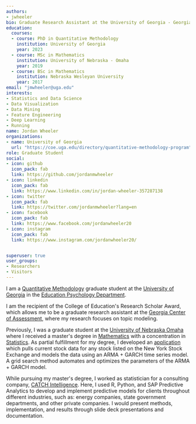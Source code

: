 ```yaml
---
authors:
- jwheeler
bio: Graduate Research Assistant at the University of Georgia - Georgia Center of Assessment.
education:
  courses:
  - course: PhD in Quantitative Methodology
    institution: University of Georgia
    year: 2023
  - course: MSc in Mathematics
    institution: University of Nebraska - Omaha
    year: 2019
  - course: BSc in Mathematics
    institution: Nebraska Wesleyan University
    year: 2017
email: "jmwheeler@uga.edu"
interests:
- Statistics and Data Science
- Data Visualization
- Data Mining
- Feature Engineering
- Deep Learning
- Running
name: Jordan Wheeler
organizations:
- name: University of Georgia
  url: "https://coe.uga.edu/directory/quantitative-methodology-program"
role: Graduate Student
social:
- icon: github
  icon_pack: fab
  link: https://github.com/jordanmwheeler
- icon: linkedin
  icon_pack: fab
  link: https://www.linkedin.com/in/jordan-wheeler-357287138
- icon: twitter
  icon_pack: fab
  link: https://twitter.com/jordanmwheeler?lang=en
- icon: facebook
  icon_pack: fab
  link: https://www.facebook.com/jordanwheeler20
- icon: instagram
  icon_pack: fab
  link: https://www.instagram.com/jordanwheeler20/


superuser: true
user_groups:
- Researchers
- Visitors
---
```


I am a <a href="https://coe.uga.edu/directory/quantitative-methodology-program" target="_blank">Quantitative Methodology</a> graduate student at the <a href="https://www.uga.edu/" target="_blank">University of Georgia</a> in the <a href="https://coe.uga.edu/directory/educational-psychology" target="_blank">Education Psychology Department</a>.

I am the recipient of the College of Education's Research Scholar Award, which allows me to be a graduate research assistant at the <a href="http://gca.coe.uga.edu/" target="_blank">Georgia Center of Assessment</a>, where my research focuses on topic modeling.

Previously, I was a graduate student at the <a href="https://www.unomaha.edu/" target="_blank">University of Nebraska Omaha</a> where I received a master's degree in <a href="https://www.unomaha.edu/college-of-arts-and-sciences/mathematics/index.php" target="_blank">Mathematics</a> with a concentration in <a href="https://catalog.unomaha.edu/graduate/degree-programs-certificates-minors/mathematics/mathematics-ms/#header" target="_blank">Statistics</a>. As partial fulfillment for my degree, I developed an <a href="https://jordanmwheeler.com/work/shinyapps/forecastapp/" target="_blank">application</a> which pulls current stock data for any stock listed on the New York Stock Exchange and models the data using an ARMA + GARCH time series model. A grid search method automates and optimizes the parameters of the ARMA + GARCH model.

While pursuing my master's degree, I worked as statistician for a consulting company, <a href="https://catchintelligence.com/" target="_blank">CATCH Intelligence</a>. Here, I used R, Python, and SAP Predictive Analytics to develop and implement predictive models for clients throughout different industries, such as: energy companies, state government departments, and other private companies. I would present methods, implementation, and results through slide deck presentations and documentation.